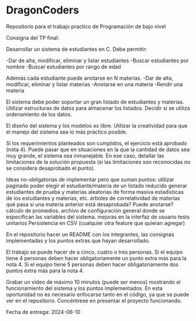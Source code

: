 # DragonCoders
Repositorio para el trabajo practico de Programación de bajo nivel

Consigna del TP final:

Desarrollar un sistema de estudiantes en C. Debe permitir:

-Dar de alta, modificar, eliminar y listar estudiantes
-Buscar estudiantes por nombre
-Buscar estudiantes por rango de edad

Además cada estudiante puede anotarse en N materias.
-Dar de alta, modificar, eliminar y listar materias
-Anotarse en una materia
-Rendir una materia

El sistema debe poder soportar un gran listado de estudiantes y materias. Utilizar estructuras de datos para almacenar los listados. Decidir si se utiliza ordenamiento de los datos.

El diseño del sistema y los modelos es libre. Utilizar la creatividad para que el manejo del sistema sea lo más práctico posible.

Si los requerimientos planteados son cumplidos, el ejercicio está aprobado (nota 4). Puede pasar que en situaciones en la que la cantidad de datos sea muy grande, el sistema sea inmanejable. En ese caso, detallar las limitaciones de la solución propuesta (si las limitaciones son reconocidas no se considera desaprobado el punto).

Ideas no-obligatorias de implementar pero que suman puntos:
utilizar paginado
poder elegir el estudiante/materia de un listado reducido
generar estudiantes de prueba y materias aleatorias de forma masiva
estadísticas de los estudiantes y materias, etc.
árboles de correlatividad de materias
qué pasa si una materia anterior está desaprobada? Puede anotarse?
cálculo de promedios.
archivo de configuración general donde se especifican las variables del sistema.
mejoras en la interfaz de usuario
tests unitarios
Persistencia en CSV
(cualquier otra feature que quieran agregar)

En el repositorio hacer un README con los integrantes, las consignas implementadas y los puntos extras que hayan desarrollado.

El trabajo se puede hacer de a cinco, cuatro o tres personas.
Si el equipo tiene 4 personas deben hacer obligatoriamente un punto extra más para la nota 4.
Si el equipo tiene 5 personas deben hacer obligatoriamente dos puntos extra más para la nota 4.

Grabar un video de máximo 10 minutos (puede ser menos) mostrando el funcionamiento del sistema y los puntos implementados. En esta oportunidad no es necesario enfocarse tanto en el código, ya que se puede ver en el repositorio. Concéntrese en presentar el proyecto funcionando.

Fecha de entrega: 2024-06-10